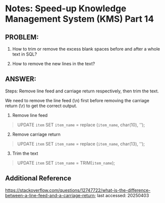 # Notes: Speed-up Knowledge Management System (KMS) Part 14

## PROBLEM:

1. How to trim or remove the excess blank spaces before and after a whole text in SQL? 

2. How to remove the new lines in the text?

## ANSWER:

Steps: Remove line feed and carriage return respectively, then trim the text.

We need to remove the line feed (\n) first before removing the carriage return (\r) to get the correct output.

1) Remove line feed 
> UPDATE `item` SET `item_name` =  replace (`item_name`, char(10), '');

2) Remove carriage return
> UPDATE `item` SET `item_name` =  replace (`item_name`, char(13), '');

3) Trim the text

> UPDATE `item` SET `item_name` = TRIM(`item_name`);

## Additional Reference

https://stackoverflow.com/questions/12747722/what-is-the-difference-between-a-line-feed-and-a-carriage-return;
last accessed: 20250403
